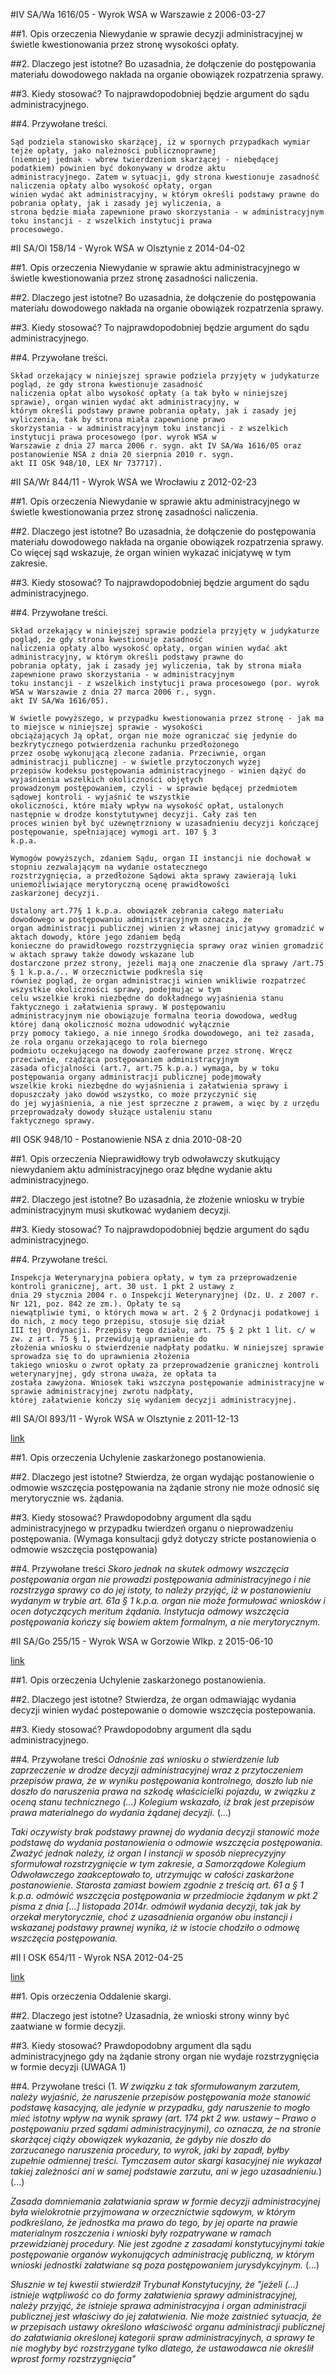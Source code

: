 #IV SA/Wa 1616/05 - Wyrok WSA w Warszawie z 2006-03-27

##1. Opis orzeczenia
Niewydanie w sprawie decyzji administracyjnej w świetle kwestionowania przez stronę wysokości opłaty.

##2. Dlaczego jest istotne?
Bo uzasadnia, że dołączenie do postępowania materiału dowodowego nakłada na organie obowiązek rozpatrzenia sprawy.

##3. Kiedy stosować?
To  najprawdopodobniej będzie argument do sądu administracyjnego.

##4. Przywołane treści.
```
Sąd podziela stanowisko skarżącej, iż w spornych przypadkach wymiar tejże opłaty, jako należności publicznoprawnej
(niemniej jednak - wbrew twierdzeniom skarżącej - niebędącej podatkiem) powinien być dokonywany w drodze aktu
administracyjnego. Zatem w sytuacji, gdy strona kwestionuje zasadność naliczenia opłaty albo wysokość opłaty, organ
winien wydać akt administracyjny, w którym określi podstawy prawne do pobrania opłaty, jak i zasady jej wyliczenia, a
strona będzie miała zapewnione prawo skorzystania - w administracyjnym toku instancji - z wszelkich instytucji prawa
procesowego.
```

#II SA/Ol 158/14 - Wyrok WSA w Olsztynie z 2014-04-02

##1. Opis orzeczenia
Niewydanie w sprawie aktu administracyjnego w świetle kwestionowania przez stronę zasadności naliczenia.

##2. Dlaczego jest istotne?
Bo uzasadnia, że dołączenie do postępowania materiału dowodowego nakłada na organie obowiązek rozpatrzenia sprawy.

##3. Kiedy stosować?
To  najprawdopodobniej będzie argument do sądu administracyjnego.

##4. Przywołane treści.
```
Skład orzekający w niniejszej sprawie podziela przyjęty w judykaturze pogląd, że gdy strona kwestionuje zasadność
naliczenia opłat albo wysokość opłaty (a tak było w niniejszej sprawie), organ winien wydać akt administracyjny, w
którym określi podstawy prawne pobrania opłaty, jak i zasady jej wyliczenia, tak by strona miała zapewnione prawo
skorzystania - w administracyjnym toku instancji - z wszelkich instytucji prawa procesowego (por. wyrok WSA w
Warszawie z dnia 27 marca 2006 r. sygn. akt IV SA/Wa 1616/05 oraz postanowienie NSA z dnia 20 sierpnia 2010 r. sygn.
akt II OSK 948/10, LEX Nr 737717).
```

#II SA/Wr 844/11 - Wyrok WSA we Wrocławiu z 2012-02-23

##1. Opis orzeczenia
Niewydanie w sprawie aktu administracyjnego w świetle kwestionowania przez stronę zasadności naliczenia.

##2. Dlaczego jest istotne?
Bo uzasadnia, że dołączenie do postępowania materiału dowodowego nakłada na organie obowiązek rozpatrzenia sprawy. Co więcej sąd wskazuje, że organ winien wykazać inicjatywę w tym zakresie.

##3. Kiedy stosować?
To  najprawdopodobniej będzie argument do sądu administracyjnego.

##4. Przywołane treści.
```
Skład orzekający w niniejszej sprawie podziela przyjęty w judykaturze pogląd, że gdy strona kwestionuje zasadność
naliczenia opłaty albo wysokość opłaty, organ winien wydać akt administracyjny, w którym określi podstawy prawne do
pobrania opłaty, jak i zasady jej wyliczenia, tak by strona miała zapewnione prawo skorzystania - w administracyjnym
toku instancji - z wszelkich instytucji prawa procesowego (por. wyrok WSA w Warszawie z dnia 27 marca 2006 r., sygn.
akt IV SA/Wa 1616/05).

W świetle powyższego, w przypadku kwestionowania przez stronę - jak ma to miejsce w niniejszej sprawie - wysokości
obciążających Ją opłat, organ nie może ograniczać się jedynie do bezkrytycznego potwierdzenia rachunku przedłożonego
przez osobę wykonującą zlecone zadania. Przeciwnie, organ administracji publicznej - w świetle przytoczonych wyżej
przepisów kodeksu postępowania administracyjnego - winien dążyć do wyjaśnienia wszelkich okoliczności objętych
prowadzonym postępowaniem, czyli - w sprawie będącej przedmiotem sądowej kontroli - wyjaśnić te wszystkie
okoliczności, które miały wpływ na wysokość opłat, ustalonych następnie w drodze konstytutywnej decyzji. Cały zaś ten
proces winien był być uzewnętrzniony w uzasadnieniu decyzji kończącej postępowanie, spełniającej wymogi art. 107 § 3
k.p.a.

Wymogów powyższych, zdaniem Sądu, organ II instancji nie dochował w stopniu zezwalającym na wydanie ostatecznego
rozstrzygnięcia, a przedłożone Sądowi akta sprawy zawierają luki uniemożliwiające merytoryczną ocenę prawidłowości
zaskarżonej decyzji.

Ustalony art.77§ 1 k.p.a. obowiązek zebrania całego materiału dowodowego w postępowaniu administracyjnym oznacza, że
organ administracji publicznej winien z własnej inicjatywy gromadzić w aktach dowody, które jego zdaniem będą
konieczne do prawidłowego rozstrzygnięcia sprawy oraz winien gromadzić w aktach sprawy także dowody wskazane lub
dostarczone przez strony, jeżeli mają one znaczenie dla sprawy /art.75 § 1 k.p.a./.. W orzecznictwie podkreśla się
również pogląd, że organ administracji winien wnikliwie rozpatrzeć wszystkie okoliczności sprawy, podejmując w tym
celu wszelkie kroki niezbędne do dokładnego wyjaśnienia stanu faktycznego i załatwienia sprawy. W postępowaniu
administracyjnym nie obowiązuje formalna teoria dowodowa, według której daną okoliczność można udowodnić wyłącznie
przy pomocy takiego, a nie innego środka dowodowego, ani też zasada, że rola organu orzekającego to rola biernego
podmiotu oczekującego na dowody zaoferowane przez stronę. Wręcz przeciwnie, rządząca postępowaniem administracyjnym
zasada oficjalności (art.7, art.75 k.p.a.) wymaga, by w toku postępowania organy administracji publicznej podejmowały
wszelkie kroki niezbędne do wyjaśnienia i załatwienia sprawy i dopuszczały jako dowód wszystko, co może przyczynić się
do jej wyjaśnienia, a nie jest sprzeczne z prawem, a więc by z urzędu przeprowadzały dowody służące ustaleniu stanu
faktycznego sprawy.
```

#II OSK 948/10 - Postanowienie NSA z dnia 2010-08-20

##1. Opis orzeczenia
Nieprawidłowy tryb odwoławczy skutkujący niewydaniem  aktu administracyjnego oraz błędne wydanie aktu administracyjnego.

##2. Dlaczego jest istotne?
Bo uzasadnia, że złożenie wniosku w trybie administracyjnym musi skutkować wydaniem decyzji.

##3. Kiedy stosować?
To  najprawdopodobniej będzie argument do sądu administracyjnego.

##4. Przywołane treści.
```
Inspekcja Weterynaryjna pobiera opłaty, w tym za przeprowadzenie kontroli granicznej, art. 30 ust. 1 pkt 2 ustawy z
dnia 29 stycznia 2004 r. o Inspekcji Weterynaryjnej (Dz. U. z 2007 r. Nr 121, poz. 842 ze zm.). Opłaty te są
niewątpliwie tymi, o których mowa w art. 2 § 2 Ordynacji podatkowej i do nich, z mocy tego przepisu, stosuje się dział
III tej Ordynacji. Przepisy tego działu, art. 75 § 2 pkt 1 lit. c/ w zw. z art. 75 § 1, przewidują uprawnienie do
złożenia wniosku o stwierdzenie nadpłaty podatku. W niniejszej sprawie sprowadza się to do uprawnienia złożenia
takiego wniosku o zwrot opłaty za przeprowadzenie granicznej kontroli weterynaryjnej, gdy strona uważa, że opłata ta
została zawyżona. Wniosek taki wszczyna postępowanie administracyjne w sprawie administracyjnej zwrotu nadpłaty,
której załatwienie kończy się wydaniem decyzji administracyjnej.
```

#II SA/Ol 893/11 - Wyrok WSA w Olsztynie z 2011-12-13

[link](http://orzeczenia.nsa.gov.pl/doc/2ED14FE275)

##1. Opis orzeczenia
Uchylenie zaskarżonego postanowienia.

##2. Dlaczego jest istotne?
Stwierdza, że organ wydając postanowienie o odmowie wszczęcia postępowania na żądanie strony nie może odnosić się merytorycznie ws. żądania.

##3. Kiedy stosować?
Prawdopodobny argument dla sądu administracyjnego w przypadku twierdzeń organu o nieprowadzeniu postępowania. (Wymaga konsultacji gdyż dotyczy stricte postanowienia o odmowie wszczęcia postępowania) 

##4. Przywołane treści
*Skoro jednak na skutek odmowy wszczęcia postępowania organ nie prowadzi postępowania administracyjnego i nie rozstrzyga sprawy co do jej istoty, to należy przyjąć, iż w postanowieniu wydanym w trybie art. 61a § 1 k.p.a. organ nie może formułować wniosków i ocen dotyczących meritum żądania. Instytucja odmowy wszczęcia postępowania kończy się bowiem aktem formalnym, a nie merytorycznym.*


#II SA/Go 255/15 - Wyrok WSA w Gorzowie Wlkp. z 2015-06-10

[link](http://orzeczenia.nsa.gov.pl/doc/3F07727EA3)

##1. Opis orzeczenia
Uchylenie zaskarżonego postanowienia.

##2. Dlaczego jest istotne?
Stwierdza, że organ odmawiając wydania decyzji winien wydać postepowanie o domowie wszczęcia postepowania.

##3. Kiedy stosować?
Prawdopodobny argument dla sądu administracyjnego.

##4. Przywołane treści
*Odnośnie zaś wniosku o stwierdzenie lub zaprzeczenie w drodze decyzji administracyjnej wraz z przytoczeniem przepisów prawa, że w wyniku postępowania kontrolnego, doszło lub nie doszło do naruszenia prawa na szkodę właścicielki pojazdu, w związku z oceną stanu technicznego (...) Kolegium wskazało, iż brak jest przepisów prawa materialnego do wydania żądanej decyzji.*
(...)

*Taki oczywisty brak podstawy prawnej do wydania decyzji stanowić może podstawę do wydania postanowienia o odmowie wszczęcia postępowania. Zważyć jednak należy, iż organ I instancji w sposób nieprecyzyjny sformułował rozstrzygnięcie w tym zakresie, a Samorządowe Kolegium Odwoławczego zaakceptowało to, utrzymując w całości zaskarżone postanowienie. Starosta zamiast bowiem zgodnie z treścią art. 61 a § 1 k.p.a. odmówić wszczęcia postępowania w przedmiocie żądanym w pkt 2 pisma z dnia [...] listopada 2014r. odmówił wydania decyzji, tak jak by orzekał merytorycznie, choć z uzasadnienia organów obu instancji i wskazanej podstawy prawnej wynika, iż w istocie chodziło o odmowę wszczęcia postępowania.*

#II I OSK 654/11 - Wyrok NSA 2012-04-25

[link](http://orzeczenia.nsa.gov.pl/doc/0471CA259B)

##1. Opis orzeczenia
Oddalenie skargi.

##2. Dlaczego jest istotne?
Uzasadnia, że wnioski strony winny być zaatwiane w formie decyzji.

##3. Kiedy stosować?
Prawdopodobny argument dla sądu administracyjnego gdy na żądanie strony organ nie wydaje rozstrzygnięcia w formie decyzji (UWAGA 1)

##4. Przywołane treści
(1. *W związku z tak sformułowanym zarzutem, należy wyjaśnić, że naruszenie przepisów postępowania może stanowić podstawę kasacyjną, ale jedynie w przypadku, gdy naruszenie to mogło mieć istotny wpływ na wynik sprawy (art. 174 pkt 2 ww. ustawy – Prawo o postępowaniu przed sądami administracyjnymi), co oznacza, że na stronie skarżącej ciąży obowiązek wykazania, że gdyby nie doszło do zarzucanego naruszenia procedury, to wyrok, jaki by zapadł, byłby zupełnie odmiennej treści. Tymczasem autor skargi kasacyjnej nie wykazał takiej zależności ani w samej podstawie zarzutu, ani w jego uzasadnieniu.*)
(...)

*Zasada domniemania załatwiania spraw w formie decyzji administracyjnej była wielokrotnie przyjmowana w orzecznictwie sądowym, w którym podkreślano, że jednostka ma prawo do tego, by jej oparte na prawie materialnym roszczenia i wnioski były rozpatrywane w ramach przewidzianej procedury. Nie jest zgodne z zasadami konstytucyjnymi takie postępowanie organów wykonujących administrację publiczną, w którym wnioski jednostki załatwiane są poza postępowaniem jurysdykcyjnym.*
(...)

*Słusznie w tej kwestii stwierdził Trybunał Konstytucyjny, że "jeżeli (...) istnieje wątpliwość co do formy załatwienia sprawy administracyjnej, należy przyjąć, że istnieje sprawa administracyjna i organ administracji publicznej jest właściwy do jej załatwienia. Nie może zaistnieć sytuacja, że w przepisach ustawy określono właściwość organu administracji publicznej do załatwiania określonej kategorii spraw administracyjnych, a sprawy te nie mogłyby być rozstrzygane tylko dlatego, że ustawodawca nie określił wprost formy rozstrzygnięcia"*
